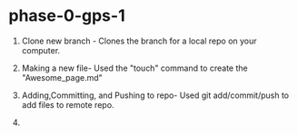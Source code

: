 # phase-0-gps-1

1. Clone new branch - Clones the branch for a local repo on your computer.

2. Making a new file- Used the "touch" command to create the "Awesome_page.md"

3. Adding,Committing, and Pushing to repo- Used git add/commit/push to add files to remote repo.

4.

